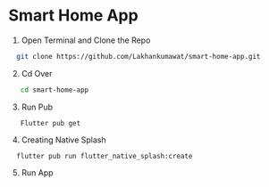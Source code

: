 # Smart Home App

1. Open Terminal and Clone the Repo

```bash
  git clone https://github.com/Lakhankumawat/smart-home-app.git
```
2. Cd Over 
 
```bash
   cd smart-home-app
```
3. Run Pub
```
   Flutter pub get
```
4. Creating Native Splash
```
  flutter pub run flutter_native_splash:create
```
5. Run App
